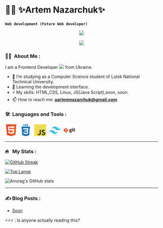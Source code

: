 # 🏄‍♂️ ✨Artem Nazarchuk✨
**`Web development (Future Web developer)`**
<p align="center">
<img src="https://i.giphy.com/media/v1.Y2lkPTc5MGI3NjExNng0ZnlmcDhtNm1uYXVubHpvMTVlYXp3Y2Y3NjE5OGpianV0bmF4ZyZlcD12MV9pbnRlcm5hbF9naWZfYnlfaWQmY3Q9Zw/lgcUUCXgC8mEo/giphy.gif"/>
</p>
<p align="center">
    <img src="https://readme-typing-svg.herokuapp.com/?lines=Never+gonna+give+you+up;_Never+gonna+let+you+down;_Never+_gonna+run+around+and+desert+you&font=Fira%20Code&color=%23D62F79&center=true&width=280&height=50">
</p>
<!-- <a href="https://www.buymeacoffee.com/artemnazarchuk" target="_blank"><img src="https://cdn.buymeacoffee.com/buttons/default-orange.png" alt="Buy Me A Coffee" height="41" width="174"></a>
</p> -->
<!-- <p align="center"><img src="https://komarev.com/ghpvc/?username=artemnazarchuk&style=flat-square&color=red" alt=""></p> -->

### :man_technologist: &nbsp;About Me :

I am a Frontend Developer <img src="https://media.giphy.com/media/WUlplcMpOCEmTGBtBW/giphy.gif" width="30"> from Ukraine.

- 🔭 I’m studying as a Computer Science student of Lutsk National Technical University.
- 🌱 Learning the development interface.
- ⚡ My skills: HTML,CSS, Linux, JS(Java Script),soon, soon.
- 📫 How to reach me: **aartemnazarchuk@gmail.com**
<!--
- 👯 I’m looking to collaborate on ...
- 🤔 I’m looking for help with ...
- 💬 Ask me about ...
-->


### 🛠 &nbsp;Languages and Tools :

<p>
<img src="https://github.com/devicons/devicon/blob/master/icons/html5/html5-original.svg" title="HTML5" alt="HTML" width="40" height="40"/>&nbsp;
<img src="https://github.com/devicons/devicon/blob/master/icons/css3/css3-plain-wordmark.svg"  title="CSS3" alt="CSS" width="40" height="40"/>&nbsp;
<img src="https://github.com/devicons/devicon/blob/master/icons/javascript/javascript-original.svg" title="JavaScript" alt="JavaScript" width="40" height="40"/>&nbsp;
<!-- <img src="https://github.com/devicons/devicon/blob/master/icons/vuejs/vuejs-original-wordmark.svg" title="Vuejs" alt="Vuejs" width="40" height="40"/>&nbsp; -->
<img src="https://github.com/devicons/devicon/blob/master/icons/tailwindcss/tailwindcss-original.svg" title="tailwindcss" alt="tailwindcss" width="40" height="40"/>&nbsp;
<img src="https://github.com/devicons/devicon/blob/master/icons/git/git-original-wordmark.svg" title="Git" **alt="Git" width="40" height="40"/>&nbsp;
<!-- <img src="https://github.com/devicons/devicon/blob/master/icons/python/python-original-wordmark.svg" title="React" alt="React" width="40" height="40"/>&nbsp; -->
<!-- <img src="https://github.com/devicons/devicon/blob/master/icons/nodejs/nodejs-original-wordmark.svg" title="NodeJS" alt="NodeJS" width="40" height="40"/>&nbsp; -->
<!--
<img src="https://github.com/devicons/devicon/blob/master/icons/react/react-original-wordmark.svg" title="React" alt="React" width="40" height="40"/>&nbsp;
<img src="https://github.com/devicons/devicon/blob/master/icons/mysql/mysql-original-wordmark.svg" title="MySQL"  alt="MySQL" width="40" height="40"/>&nbsp; -->
</p>

---

### 🔥 &nbsp; My Stats :
[![GitHub Streak](https://streak-stats.demolab.com?user=artemnazarchuk&theme=transparent&date_format=j%20M%5B%20Y%5D&card_width=300&card_height=170&hide_longest_streak=true)](https://git.io/streak-stats)&nbsp;

[![Top Langs](https://github-readme-stats.vercel.app/api/top-langs/?username=artemnazarchuk&layout=compact&theme=transparent)](https://github.com/anuraghazra/github-readme-stats)

![Anurag's GitHub stats](https://github-readme-stats.vercel.app/api?username=artemnazarchuk&show_icons=true&theme=transparent)

---

### ✍️ Blog Posts : 
- [Soon](https://www.github.com/artemnazarchuk)
<!-- BLOG-POST-LIST:START -->
<!-- BLOG-POST-LIST:END -->

⚡⚡⚡ : Is anyone actually reading this?

